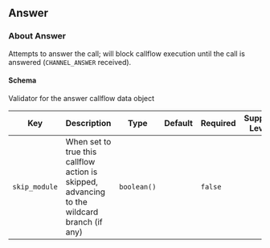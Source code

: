 ## Answer

### About Answer

Attempts to answer the call; will block callflow execution until the call is answered (`CHANNEL_ANSWER` received).

#### Schema

Validator for the answer callflow data object



Key | Description | Type | Default | Required | Support Level
--- | ----------- | ---- | ------- | -------- | -------------
`skip_module` | When set to true this callflow action is skipped, advancing to the wildcard branch (if any) | `boolean()` |   | `false` |  



